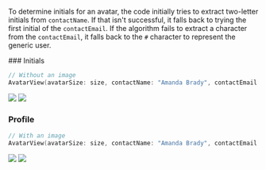 To determine initials for an avatar, the code initially tries to extract two-letter initials from `contactName`. If that isn't successful, it falls back to trying the first initial of the `contactEmail`. If the algorithm fails to extract a character from the `contactEmail`, it falls back to the `#` character to represent the generic user.

<DisplayToggle onText="Dark" offText="Light" label="Theme Switcher">
### Initials

```Swift
// Without an image
AvatarView(avatarSize: size, contactName: "Amanda Brady", contactEmail: "Amanda.Brady@example.com", contactImage: nil)
```

<img className="off" src="https://res.cdn.office.net/files/fabric-cdn-prod_20230126.003/fabric-website/images/controls/macos/Persona/avatar_initials_light.png?text=LightMode" />
<img className="on" src="https://res.cdn.office.net/files/fabric-cdn-prod_20230126.003/fabric-website/images/controls/macos/Persona/avatar_initials_dark.png?text=DarkMode" />

### Profile

```Swift
// With an image
AvatarView(avatarSize: size, contactName: "Amanda Brady", contactEmail: "Amanda.Brady@example.com", contactImage: NSImage(named: "Amanda"))
```

<img className="off" src="https://res.cdn.office.net/files/fabric-cdn-prod_20230126.003/fabric-website/images/controls/macos/Persona/avatar_profilepicture_light.png?text=LightMode" />
<img className="on" src="https://res.cdn.office.net/files/fabric-cdn-prod_20230126.003/fabric-website/images/controls/macos/Persona/avatar_profilepicture_dark.png?text=DarkMode" />

</DisplayToggle>

